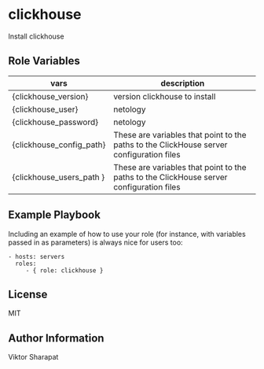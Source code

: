 clickhouse
=========

Install  clickhouse 

Role Variables
--------------

| vars                     | description                   |
|------------------------- |-------------------------------|
| {clickhouse_version}     | version clickhouse to install |
| {clickhouse_user}        |            netology           |
| {clickhouse_password}    |            netology           |
| {clickhouse_config_path} |   These are variables that point to the paths to the ClickHouse server configuration files | 
| {clickhouse_users_path } |  These are variables that point to the paths to the ClickHouse server configuration files  |




Example Playbook
----------------

Including an example of how to use your role (for instance, with variables passed in as parameters) is always nice for users too:

    - hosts: servers
      roles:
         - { role: clickhouse }

License
-------

MIT

Author Information
------------------
Viktor Sharapat